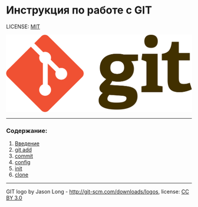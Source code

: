 # Инструкция по работе с GIT

LICENSE: [MIT](./license.md)

![git-logo](./assets/git-logo.png)

---

### Содержание: 
1. [Введение](./intro.md)
2. [git add](./add.md)
3. [commit](./commit.md)
4. [config](./config.md)
5. [init](./init.md)
6. [clone](./clone.md)

---


GIT logo by Jason Long - http://git-scm.com/downloads/logos, license: [CC BY 3.0](https://creativecommons.org/licenses/by/3.0/)